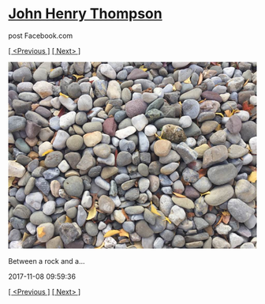 # [John Henry Thompson](../README.md)
post Facebook.com

[[ <Previous ]](2017-11-09-3.md) [[ Next> ]](2017-11-08-2.md)

[![](../media/2017-11-08/Timeline-Photos-Between-a-rock-and-a.jpg)](../README.md)

Between a rock and a...

2017-11-08 09:59:36

[[ <Previous ]](2017-11-09-3.md) [[ Next> ]](2017-11-08-2.md)